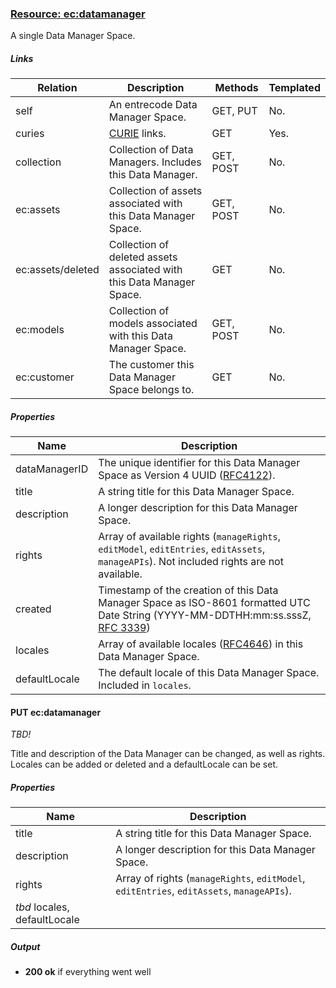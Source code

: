 ### [Resource: ec:datamanager](id:datamanager)
A single Data Manager Space.

##### Links
| Relation     | Description     | Methods     | Templated     |
|--------------|-----------------|-------------|---------------|
|self          |An entrecode Data Manager Space.|GET, PUT  |No.            |
|curies        |[CURIE](http://www.w3.org/TR/curie/) links. | GET | Yes.|
|collection    |Collection of Data Managers. Includes this Data Manager. |GET, POST|No.|
|ec:assets     |Collection of assets associated with this Data Manager Space. |GET, POST|No.|
|ec:assets/deleted|Collection of deleted assets associated with this Data Manager Space. |GET|No.|
|ec:models     |Collection of models associated with this Data Manager Space. |GET, POST|No.|
|ec:customer   |The customer this Data Manager Space belongs to.| GET | No. |

##### Properties
| Name         | Description     |
|--------------|-----------------|
|dataManagerID |The unique identifier for this Data Manager Space as Version 4  UUID ([RFC4122](http://tools.ietf.org/html/rfc4122)).|
|title         |A string title for this Data Manager Space.|
|description   |A longer description for this Data Manager Space.|
|rights        |Array of available rights (`manageRights`, `editModel`, `editEntries`, `editAssets`, `manageAPIs`). Not included rights are not available.
|created       |Timestamp of the creation of this Data Manager Space as ISO-8601 formatted UTC Date String (YYYY-MM-DDTHH:mm:ss.sssZ, [RFC 3339](http://tools.ietf.org/html/rfc3339))|
|locales       |Array of available locales ([RFC4646](https://tools.ietf.org/html/rfc4646)) in this Data Manager Space.|
|defaultLocale |The default locale of this Data Manager Space. Included in `locales`.|

#### PUT ec:datamanager

*TBD!*

Title and description of the Data Manager can be changed, as well as rights. Locales can be added or deleted and a defaultLocale can be set.

##### Properties
| Name         | Description     |
|--------------|-----------------|
|title         |A string title for this Data Manager Space.|
|description   |A longer description for this Data Manager Space.|
|rights        |Array of rights (`manageRights`, `editModel`, `editEntries`, `editAssets`, `manageAPIs`). 
|*tbd* locales, defaultLocale|

##### Output

* **200 ok** if everything went well